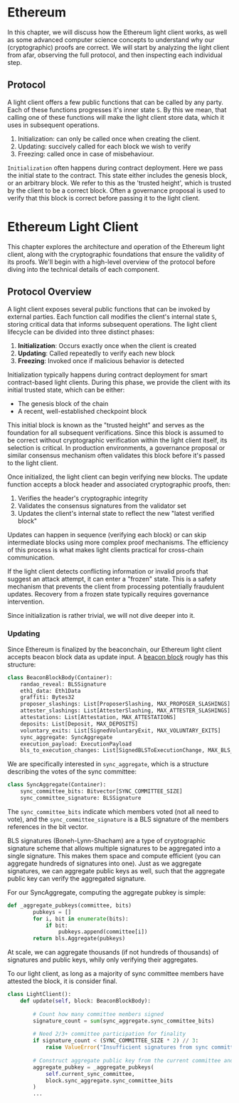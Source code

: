 # Ethereum

In this chapter, we will discuss how the Ethereum light client works, as well as some advanced computer science concepts to understand why our (cryptographic) proofs are correct. We will start by analyzing the light client from afar, observing the full protocol, and then inspecting each individual step.

## Protocol

A light client offers a few public functions that can be called by any party. Each of these functions progresses it's inner state `S`. By this we mean, that calling one of these functions will make the light client store data, which it uses in subsequent operations. 

1. Initialization: can only be called once when creating the client.
2. Updating: succively called for each block we wish to verify
3. Freezing: called once in case of misbehaviour.

`Initialization` often happens during contract deployment. Here we pass the initial state to the contract. This state either includes the genesis block, or an arbitrary block. We refer to this as the 'trusted height', which is trusted by the client to be a correct block. Often a governance proposal is used to verify that this block is correct before passing it to the light client.

# Ethereum Light Client

This chapter explores the architecture and operation of the Ethereum light client, along with the cryptographic foundations that ensure the validity of its proofs. We'll begin with a high-level overview of the protocol before diving into the technical details of each component.

## Protocol Overview

A light client exposes several public functions that can be invoked by external parties. Each function call modifies the client's internal state `S`, storing critical data that informs subsequent operations. The light client lifecycle can be divided into three distinct phases:

1. **Initialization**: Occurs exactly once when the client is created
2. **Updating**: Called repeatedly to verify each new block
3. **Freezing**: Invoked once if malicious behavior is detected

Initialization typically happens during contract deployment for smart contract-based light clients. During this phase, we provide the client with its initial trusted state, which can be either:

- The genesis block of the chain
- A recent, well-established checkpoint block

This initial block is known as the "trusted height" and serves as the foundation for all subsequent verifications. Since this block is assumed to be correct without cryptographic verification within the light client itself, its selection is critical. In production environments, a governance proposal or similar consensus mechanism often validates this block before it's passed to the light client.

Once initialized, the light client can begin verifying new blocks. The update function accepts a block header and associated cryptographic proofs, then:

1. Verifies the header's cryptographic integrity
2. Validates the consensus signatures from the validator set
3. Updates the client's internal state to reflect the new "latest verified block"

Updates can happen in sequence (verifying each block) or can skip intermediate blocks using more complex proof mechanisms. The efficiency of this process is what makes light clients practical for cross-chain communication.

If the light client detects conflicting information or invalid proofs that suggest an attack attempt, it can enter a "frozen" state. This is a safety mechanism that prevents the client from processing potentially fraudulent updates. Recovery from a frozen state typically requires governance intervention.

Since initialization is rather trivial, we will not dive deeper into it. 

### Updating

Since Ethereum is finalized by the beaconchain, our Ethereum light client accepts beacon block data as update input. A [beacon block](https://eth2book.info/capella/part3/containers/blocks/#beacon-blocks) rougly has this structure:

```python
class BeaconBlockBody(Container):
    randao_reveal: BLSSignature
    eth1_data: Eth1Data
    graffiti: Bytes32
    proposer_slashings: List[ProposerSlashing, MAX_PROPOSER_SLASHINGS]
    attester_slashings: List[AttesterSlashing, MAX_ATTESTER_SLASHINGS]
    attestations: List[Attestation, MAX_ATTESTATIONS]
    deposits: List[Deposit, MAX_DEPOSITS]
    voluntary_exits: List[SignedVoluntaryExit, MAX_VOLUNTARY_EXITS]
    sync_aggregate: SyncAggregate 
    execution_payload: ExecutionPayload  
    bls_to_execution_changes: List[SignedBLSToExecutionChange, MAX_BLS_TO_EXECUTION_CHANGES]  
```

We are specifically interested in `sync_aggregate`, which is a structure describing the votes of the sync committee:

```python
class SyncAggregate(Container):
    sync_committee_bits: Bitvector[SYNC_COMMITTEE_SIZE]
    sync_committee_signature: BLSSignature
```

The `sync_committee_bits` indicate which members voted (not all need to vote), and the `sync_committee_signature` is a BLS signature of the members references in the bit vector.

BLS signatures (Boneh-Lynn-Shacham) are a type of cryptographic signature scheme that allows multiple signatures to be aggregated into a single signature. This makes them space and compute efficient (you can aggregate hundreds of signatures into one). Just as we aggregate signatures, we can aggregate public keys as well, such that the aggregate public key can verify the aggregated signature.

For our SyncAggregate, computing the aggregate pubkey is simple:

```python
def _aggregate_pubkeys(committee, bits)
        pubkeys = []
        for i, bit in enumerate(bits):
            if bit:
                pubkeys.append(committee[i])
        return bls.Aggregate(pubkeys)
```

At scale, we can aggregate thousands (if not hundreds of thousands) of signatures and public keys, whily only verifying their aggregates.

To our light client, as long as a majority of sync committee members have attested the block, it is consider final.

```python
class LightClient():
    def update(self, block: BeaconBlockBody):
        
        # Count how many committee members signed
        signature_count = sum(sync_aggregate.sync_committee_bits)
        
        # Need 2/3+ committee participation for finality
        if signature_count < (SYNC_COMMITTEE_SIZE * 2) // 3:
            raise ValueError("Insufficient signatures from sync committee")
        
        # Construct aggregate public key from the current committee and bit vector
        aggregate_pubkey = _aggregate_pubkeys(
            self.current_sync_committee, 
            block.sync_aggregate.sync_committee_bits
        )
        ...
```





<!-- 
class LightClient():
    def __init__(self):
        # Initialize with trusted sync committee
        self.current_sync_committee = None
        self.next_sync_committee = None
        self.latest_block_root = None
        self.latest_slot = 0
        self.finalized = False
    
    def update(self, block: BeaconBlockBody):
        # Get the sync aggregate from the block
        sync_aggregate = block.sync_aggregate
        
        # Count how many committee members signed
        signature_count = sum(sync_aggregate.sync_committee_bits)
        
        # Need 2/3+ committee participation for finality
        if signature_count < (SYNC_COMMITTEE_SIZE * 2) // 3:
            raise ValueError("Insufficient signatures from sync committee")
        
        # Construct aggregate public key from the current committee and bit vector
        aggregate_pubkey = self._aggregate_pubkeys(
            self.current_sync_committee, 
            sync_aggregate.sync_committee_bits
        )
        
        # Construct the signing root that validators are supposed to sign
        signing_root = self._compute_signing_root(block)
        
        # Verify the aggregated signature against the aggregated public key
        if not bls.Verify(
            aggregate_pubkey,
            signing_root,
            sync_aggregate.sync_committee_signature
        ):
            raise ValueError("Invalid sync committee signature")
        
        # If verification passes, update the light client state
        self.latest_block_root = self._compute_block_root(block)
        self.latest_slot = block.slot
        self.finalized = True
        
        # Check if we need to update the sync committee
        if self._is_sync_committee_period_boundary(block.slot):
            self._update_sync_committee(block)
    
    def _aggregate_pubkeys(self, committee, bits):
        """Aggregate public keys based on the bitvector."""
        pubkeys = []
        for i, bit in enumerate(bits):
            if bit:
                pubkeys.append(committee[i])
        return bls.Aggregate(pubkeys)
    
    def _compute_signing_root(self, block):
        """Compute the signing root that validators are supposed to sign."""
        # In actual implementation, this would compute the appropriate domain
        # and combine it with the block root
        domain = self._get_domain(DOMAIN_SYNC_COMMITTEE, block.slot)
        return hash_tree_root(SigningData(
            object_root=self._compute_block_root(block),
            domain=domain
        ))
    
    def _compute_block_root(self, block):
        """Compute the root hash of the block."""
        return hash_tree_root(block)
    
    def _get_domain(self, domain_type, slot):
        """Get the domain for the given domain type and slot."""
        # In a real implementation, this would compute the correct domain
        # based on the fork version at the given slot
        epoch = slot // SLOTS_PER_EPOCH
        fork_version = self._get_fork_version(epoch)
        return compute_domain(domain_type, fork_version)
    
    def _is_sync_committee_period_boundary(self, slot):
        """Check if this slot is a sync committee update boundary."""
        return slot % (SLOTS_PER_EPOCH * EPOCHS_PER_SYNC_COMMITTEE_PERIOD) == 0
    
    def _update_sync_committee(self, block):
        """Update the sync committee using the next sync committee from a block."""
        # In a real implementation, this would extract the next sync committee
        # from a specially crafted block update
        self.current_sync_committee = self.next_sync_committee
        self.next_sync_committee = block.next_sync_committee
    
    def get_latest_block_root(self):
        """Return the latest verified block root."""
        return self.latest_block_root
    
    def is_finalized(self):
        """Check if the light client has a finalized block."""
        return self.finalized 

-->
